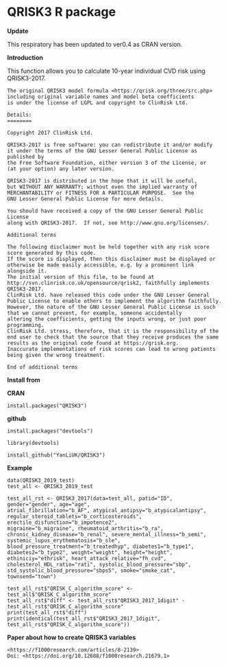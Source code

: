 # QRISK3 R package

**Update**

This respiratory has been updated to ver0.4 as CRAN version.

**Introduction**

This function allows you to calculate 10-year individual CVD risk using QRISK3-2017.

    The original QRISK3 model formula <https://qrisk.org/three/src.php> 
    including original variable names and model beta coefficients
    is under the license of LGPL and copyright to ClinRisk Ltd. 

    Details:
    ========

    Copyright 2017 ClinRisk Ltd.

    QRISK3-2017 is free software: you can redistribute it and/or modify
    it under the terms of the GNU Lesser General Public License as published by
    the Free Software Foundation, either version 3 of the License, or
    (at your option) any later version.
      
    QRISK3-2017 is distributed in the hope that it will be useful,
    but WITHOUT ANY WARRANTY; without even the implied warranty of
    MERCHANTABILITY or FITNESS FOR A PARTICULAR PURPOSE.  See the
    GNU Lesser General Public License for more details.
      
    You should have received a copy of the GNU Lesser General Public License
    along with QRISK3-2017.  If not, see http://www.gnu.org/licenses/.
      
    Additional terms
      
    The following disclaimer must be held together with any risk score score generated by this code.  
    If the score is displayed, then this disclaimer must be displayed or otherwise be made easily accessible, e.g. by a prominent link alongside it.
    The initial version of this file, to be found at http://svn.clinrisk.co.uk/opensource/qrisk2, faithfully implements QRISK3-2017.
    ClinRisk Ltd. have released this code under the GNU Lesser General Public License to enable others to implement the algorithm faithfully.
    However, the nature of the GNU Lesser General Public License is such that we cannot prevent, for example, someone accidentally 
    altering the coefficients, getting the inputs wrong, or just poor programming.
    ClinRisk Ltd. stress, therefore, that it is the responsibility of the end user to check that the source that they receive produces the same 
    results as the original code found at https://qrisk.org.
    Inaccurate implementations of risk scores can lead to wrong patients being given the wrong treatment.
      
    End of additional terms

**Install from**

   **CRAN**
   
    install.packages("QRISK3")

  **github**

    install.packages("devtools")

    library(devtools)

    install_github("YanLiUK/QRISK3")
  
**Example**

    data(QRISK3_2019_test)
    test_all <- QRISK3_2019_test

    test_all_rst <- QRISK3_2017(data=test_all, patid="ID", gender="gender", age="age",
    atrial_fibrillation="b_AF", atypical_antipsy="b_atypicalantipsy",
    regular_steroid_tablets="b_corticosteroids", erectile_disfunction="b_impotence2",
    migraine="b_migraine", rheumatoid_arthritis="b_ra", 
    chronic_kidney_disease="b_renal", severe_mental_illness="b_semi",
    systemic_lupus_erythematosis="b_sle",
    blood_pressure_treatment="b_treatedhyp", diabetes1="b_type1",
    diabetes2="b_type2", weight="weight", height="height",
    ethiniciy="ethrisk", heart_attack_relative="fh_cvd", 
    cholesterol_HDL_ratio="rati", systolic_blood_pressure="sbp",
    std_systolic_blood_pressure="sbps5", smoke="smoke_cat", townsend="town")

    test_all_rst$"QRISK_C_algorithm_score" <- test_all$"QRISK_C_algorithm_score"
    test_all_rst$"diff" <- test_all_rst$"QRISK3_2017_1digit" - test_all_rst$"QRISK_C_algorithm_score"
    print(test_all_rst$"diff")
    print(identical(test_all_rst$"QRISK3_2017_1digit", test_all_rst$"QRISK_C_algorithm_score"))

**Paper about how to create QRISK3 variables**

    <https://f1000research.com/articles/8-2139>
    Doi: <https://doi.org/10.12688/f1000research.21679.1> 
